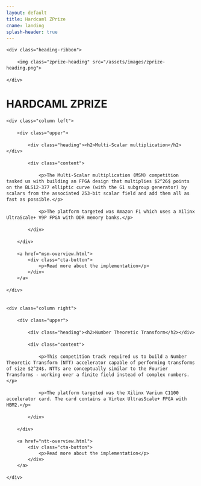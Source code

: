 ```yaml
---
layout: default
title: Hardcaml ZPrize
cname: landing
splash-header: true
---
```


<div class="heading-ribbon-container">

	<div class="heading-ribbon">

		<img class="zprize-heading" src="/assets/images/zprize-heading.png">

	</div>

</div>


# HARDCAML ZPRIZE


<div class="columns-container">

	<div class="column left">

		<div class="upper">

			<div class="heading"><h2>Multi-Scalar multiplication</h2></div>

			<div class="content">

				<p>The Multi-Scalar multiplication (MSM) competition tasked us with building an FPGA design that multiplies $2^26$ points on the BLS12-377 elliptic curve (with the G1 subgroup generator) by scalars from the associated 253-bit scalar field and add them all as fast as possible.</p>

				<p>The platform targeted was Amazon F1 which uses a Xilinx UltraScale+ V9P FPGA with DDR memory banks.</p>

			</div>

		</div>

		<a href="msm-overview.html">
			<div class="cta-button">
				<p>Read more about the implementation</p>
			</div>
		</a>

	</div>


	<div class="column right">

		<div class="upper">

			<div class="heading"><h2>Number Theoretic Transform</h2></div>

			<div class="content">

				<p>This competition track required us to build a Number Theoretic Transform (NTT) accelerator capable of performing transforms of size $2^24$. NTTs are conceptually similar to the Fourier Transforms - working over a finite field instead of complex numbers.</p>

				<p>The platform targeted was the Xilinx Varium C1100 accelerator card. The card contains a Virtex UltrasScale+ FPGA with HBM2.</p>

			</div>

		</div>

		<a href="ntt-overview.html">
			<div class="cta-button">
				<p>Read more about the implementation</p>
			</div>
		</a>

	</div>

</div>

